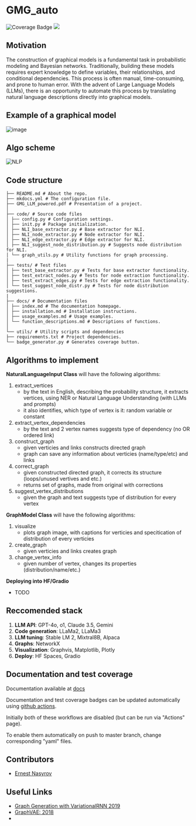 # GMG_auto 
![Coverage Badge](https://intsystems.github.io/graphical-model-generation/coverage/coverage-badge.svg)
[<img src="https://img.shields.io/badge/github%20pages-121013?style=for-the-badge&logo=github&logoColor=white">](https://intsystems.github.io/graphical-model-generation/)

## Motivation
The construction of graphical models is a fundamental task in probabilistic modeling and Bayesian networks. Traditionally, building these models requires expert knowledge to define variables, their relationships, and conditional dependencies. This process is often manual, time-consuming, and prone to human error. With the advent of Large Language Models (LLMs), there is an opportunity to automate this process by translating natural language descriptions directly into graphical models.

## Example of a graphical model
![image](https://github.com/user-attachments/assets/3f969879-d342-4543-90fa-847c72d8f593)

## Algo scheme
![NLP](https://github.com/user-attachments/assets/d337f04b-0e15-4891-a40c-8325fd347ebf)

## Code structure
```
├── README.md # About the repo.
├── mkdocs.yml # The configuration file.
├── GMG_LLM_powered.pdf # Presentation of a project.
│
├── code/ # Source code files
│ ├── config.py # Configuration settings.
│ ├── init.py # Package initialization.
│ ├── NLI_base_extractor.py # Base extractor for NLI.
│ ├── NLI_node_extractor.py # Node extractor for NLI.
│ ├── NLI_edge_extractor.py # Edge extractor for NLI.
│ ├── NLI_suggest_node_distribution.py # Suggests node distribution for NLI.
│ └── graph_utils.py # Utility functions for graph processing.
|
├── tests/ # Test files
│ ├── test_base_extractor.py # Tests for base extractor functionality.
│ ├── test_extract_nodes.py # Tests for node extraction functionality.
│ ├── test_extract_edges.py # Tests for edge extraction functionality.
│ └── test_suggest_node_distr.py # Tests for node distribution suggestions.
|
├── docs/ # Documentation files
│ ├── index.md # The documentation homepage.
│ ├── installation.md # Installation instructions.
│ ├── usage_examples.md # Usage examples.
│ └── function_descriptions.md # Descriptions of functions.
│
└── utils/ # Utility scripts and dependencies
├── requirements.txt # Project dependencies.
└── badge_generator.py # Generates coverage button.
```


## Algorithms to implement
**NaturalLanguageInput Class** will have the following algorithms:
1. extract_vertices
   - by the text in English, describing the probability structure, it extracts vertices, using NER or Natural Language Understanding (with LLMs and prompts)
   - it also identifies, which type of vertex is it: random variable or constant
2. extract_vertex_dependencies
   - by the text and 2 vertex names suggests type of dependency (no OR ordered link)
3. construct_graph
   - given verticies and links constructs directed graph
   - graph can save any information about verticies (name/type/etc) and links
4. correct_graph
   - given constructed directed graph, it corrects its structure (loops/unused vertives and etc.)
   - returns set of graphs, made from original with corrections
5. suggest_vertex_distributions
   - given the graph and text suggests type of distribution for every vertex
  
**GraphModel Class** will have the following algorithms:
1. visualize
   - plots graph image, with captions for verticies and specitication of distribution of every verticies
2. create_graph
   - given verticies and links creates graph
3. change_vertex_info
   - given number of vertex, changes its properties (distribution/name/etc.)

**Deploying into HF/Gradio**
- TODO

## Reccomended stack
1. **LLM API**: GPT-4o, o1, Claude 3.5, Gemini
2. **Code generation**: LLaMa2, LLaMa3
3. **LLM tuning**: Stable LM 2, Mixtral8B, Alpaca
4. **Graphs**: NetworkX
5. **Visualization**: Graphvis, Matplotlib, Plotly
6. **Deploy**: HF Spaces, Gradio


## Documentation and test coverage

Documentation available at [docs](https://intsystems.github.io/graphical-model-generation/)

Documentation and test coverage badges can be updated automatically using [github actions](.github/workflows).

Initially both of these workflows are disabled (but can be run via "Actions" page).

To enable them automatically on push to master branch, change corresponding "yaml" files.

## Contributors
- [Ernest Nasyrov](https://github.com/2001092236)
## Useful Links
- [Graph Generation with VariationalRNN 2019](https://arxiv.org/pdf/1910.01743) 
- [GraphVAE: 2018](https://arxiv.org/abs/1802.03480)
- 
